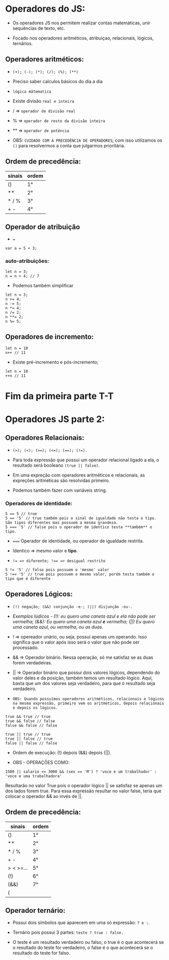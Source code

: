 # Operadores do JS:

- Os operadores JS nos permitem realizar contas matemáticas, unir sequências de texto, etc.

- Focado nos operadores aritméticos, atribuiçao, relacionais, lógicos, ternários.

## Operadores aritméticos:

- `(+); (-); (*); (/); (%); (**)`

- Preciso saber calculos básicos do dia a dia

- `lógica mátematica`

- Existe divisão `real e inteira`

- / => `operador de divisão real`

- % => `operador de resto da divisão inteira` 

- ** => `operador de potência`

- OBS: `CUIDADO COM A PRECEDÊNCIA DE OPERADORES`; com isso utilizamos os `()` para resolvermos a conta que julgarmos prioritária.

## Ordem de precedência:

| sinais | ordem |
| --- | --- |
| () | 1° |
| ** | 2° |
| * / % | 3° | <strong>- ordem da esquerda para a direita</strong>
| + - | 4° |

## Operador de atribuição

- `=`

~~~JS exemplo
var a = 5 + 3;
~~~

### auto-atribuições:

~~~JS exemplo
let n = 3;
n = n + 4; // 7
~~~

- Podemos também simplificar

~~~JS exemplo
let n = 3;
n += 4;
n -= 5;
n *= 4;
n /= 2;
n **= 2;
n %= 5;
~~~

## Operadores de incremento:

~~~JS exemplo
let n = 10
n++ // 11
~~~

- Existe pré-incremento e pós-incremento;

~~~JS exemplo
let n = 10
++n // 11
~~~

# Fim da primeira parte T-T

# Operadores JS parte 2:

## Operadores Relacionais:

- `(>); (<); (>=); (<=); (==); (!=).`

- Para toda expressão que possui um operador relacional ligado a ela, o resultado será booleano `(true || false)`.

- Em uma expreção com operadores aritméticos e relacionais, as expreções aritméticas são resolvidas primeiro. 

- Podemos também fazer com variáveis string.

### Operadores de identidade:

~~~JS exemplo:
5 == 5 // true
5 == '5' // true também pois o sinal de igualdade não testa o tipo. São tipos diferentes mas possuem a mesma grandeza.
5 === '5' // false pois o operador de identico testa **também** o tipo.
~~~

- `===` Operador de identidade, ou operador de igualdade restrita.

- Identico => mesmo valor e **tipo**.

- `!= => diferente; !== => desigual restrito`

~~~JS exemplo
5 != '5' // falso pois possuem o 'mesmo' valor
5 !== '5' // true pois possuem o mesmo valor, porém testa também o tipo que é diferente
~~~

## Operadores Lógicos:

- `(!) negação; (&&) conjunção -e-; (||) disjunção -ou-.`

- *Exemplos lúdicos - (!): eu quero uma caneta azul e ela não pode ser vermelha; (&&): Eu quero uma caneta azul **e** vermelha; (||) Eu quero uma caneta azul, ou vermelha, ou as duas.*

- ! => opereador unário, ou seja, possui apenas um operando. Isso significa que o valor após isso será o valor que não pode ser processado.

- && => Operador binário. Nessa operação, só me satisfaz se as duas forem verdadeiras.

- || => Operador binário que possui dois valores lógicos, dependendo do valor deles e da posição, também temos um resultado lógico. Aqui, basta que um dos valores seja verdadeiro, para que o resultado seja verdadeiro.

- `OBS: Quando possuímos operadores aritméticos, relacionais e lógicos na mesma expressão, primeiro vem os aritméticos, depois relacionais e depois os lógicos.`

~~~JS exemplo:
true && true // true
true && false // false
false && false // false

true || true // true
true || false // true
false || false // false
~~~

- Ordem de execução: (!) depois (&&) depois (||). 

- OBS - OPERAÇÕES COMO: 

~~~JS exemplo
1500 || salario <= 3000 && (sex == 'M') ? 'voce e um trabalhador' : 'voce e uma trabalhadora'
~~~

Resultarão no valor True pois o operador lógico || se satisfaz se apenas um dos lados forem true. Para essa expressão resultar no valor false, teria que colocar o operador && ao invés de ||.

## Ordem de precedência:

| sinais | ordem |
| --- | --- |
| () | 1° |
| ** | 2° |
| * / % | 3° | <strong>- ordem da esquerda para a direita</strong>
| + - | 4° |
| > < >=... | 5° |
| (!) | 6° |
| (&&) | 7° |
| (||) | 8° |

## Operador ternário:

- Possui dois símbolos que aparecem em uma só expressão: `? e :`.

- Ternário pois possui 3 partes: `teste ? true : false.`

- O teste é um resultado verdadeiro ou falso, o true é o que acontecerá se o resultado do teste for verdadeiro, o false é o que acontecerá se o resultado do teste for falso.